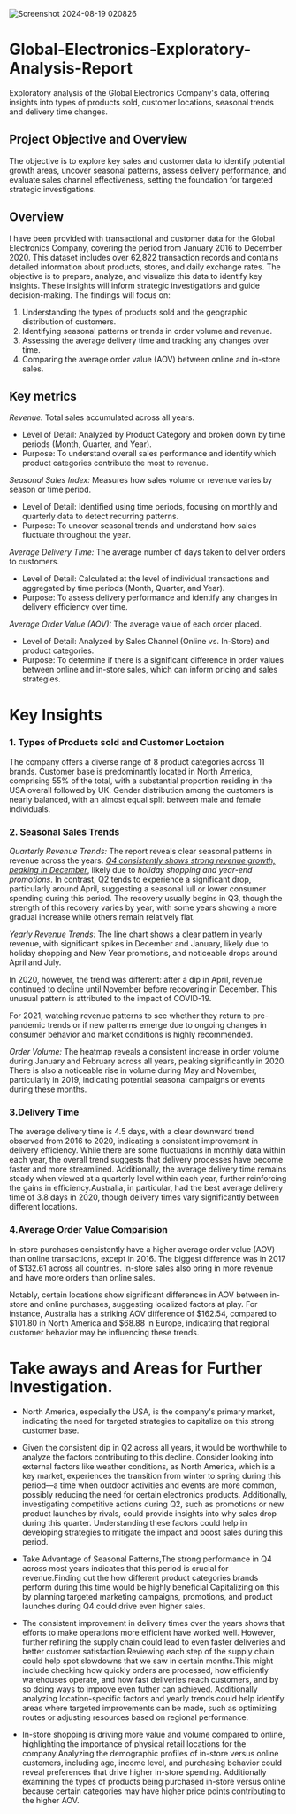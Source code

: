 ![Screenshot 2024-08-19 020826](https://github.com/user-attachments/assets/c327d9ad-7219-4732-b15b-a9dccfb2bdc1)

# Global-Electronics-Exploratory-Analysis-Report

Exploratory analysis of the Global Electronics Company's data, offering insights into types of products sold, customer locations, seasonal trends and delivery time changes. 

## Project Objective and Overview
The objective is to explore key sales and customer data to identify potential growth areas, uncover seasonal patterns, assess delivery performance, and evaluate sales channel effectiveness, setting the foundation for targeted strategic investigations.

## Overview
I have been provided with transactional and customer data for the Global Electronics Company, covering the period from January 2016 to December 2020. This dataset includes over 62,822 transaction records and contains detailed information about products, stores, and daily exchange rates.
The objective is to prepare, analyze, and visualize this data to identify key insights. These insights will inform strategic investigations and guide decision-making. 
The findings will focus on:
1. Understanding the types of products sold and the geographic distribution of customers.
2. Identifying seasonal patterns or trends in order volume and revenue.
3. Assessing the average delivery time and tracking any changes over time.
4. Comparing the average order value (AOV) between online and in-store sales.

## Key metrics
*Revenue:* Total sales accumulated across all years.
- Level of Detail: Analyzed by Product Category and broken down by time periods (Month, Quarter, and Year).
- Purpose: To understand overall sales performance and identify which product categories contribute the most to revenue.
  
*Seasonal Sales Index:* Measures how sales volume or revenue varies by season or time period.
- Level of Detail: Identified using time periods, focusing on monthly and quarterly data to detect recurring patterns.
- Purpose: To uncover seasonal trends and understand how sales fluctuate throughout the year.
  
*Average Delivery Time:* The average number of days taken to deliver orders to customers.
- Level of Detail: Calculated at the level of individual transactions and aggregated by time periods (Month, Quarter, and Year).
- Purpose: To assess delivery performance and identify any changes in delivery efficiency over time.
  
*Average Order Value (AOV):* The average value of each order placed.
- Level of Detail: Analyzed by Sales Channel (Online vs. In-Store) and product categories.
- Purpose: To determine if there is a significant difference in order values between online and in-store sales, which can inform pricing and sales strategies.

# Key Insights
### 1. Types of Products sold and Customer Loctaion
The company offers a diverse range of 8 product categories across 11 brands.
Customer base is predominantly located in North America, comprising 55% of the total, with a substantial proportion residing in the USA overall followed by UK. Gender distribution among the customers is nearly balanced, with an almost equal split between male and female individuals.

### 2. Seasonal Sales Trends
*Quarterly Revenue Trends:* The report reveals clear seasonal patterns in revenue across the years. <U>*Q4 consistently shows strong revenue growth, peaking in December*</U>, likely due to *holiday shopping and year-end promotions*. In contrast, Q2 tends to experience a significant drop, particularly around April, suggesting a seasonal lull or lower consumer spending during this period. The recovery usually begins in Q3, though the strength of this recovery varies by year, with some years showing a more gradual increase while others remain relatively flat.

*Yearly Revenue Trends:* The line chart shows a clear pattern in yearly revenue, with significant spikes in December and January, likely due to holiday shopping and New Year promotions, and noticeable drops around April and July.

In 2020, however, the trend was different: after a dip in April, revenue continued to decline until November before recovering in December. This unusual pattern is attributed to the impact of COVID-19.

For 2021, watching revenue patterns to see whether they return to pre-pandemic trends or if new patterns emerge due to ongoing changes in consumer behavior and market conditions is highly recommended.

*Order Volume:* The heatmap reveals a consistent increase in order volume during January and February across all years, peaking significantly in 2020. There is also a noticeable rise in volume during May and November, particularly in 2019, indicating potential seasonal campaigns or events during these months.

### 3.Delivery Time 
The average delivery time is 4.5 days, with a clear downward trend observed from 2016 to 2020, indicating a consistent improvement in delivery efficiency. While there are some fluctuations in monthly data within each year, the overall trend suggests that delivery processes have become faster and more streamlined. Additionally, the average delivery time remains steady when viewed at a quarterly level within each year, further reinforcing the gains in efficiency.Australia, in particular, had the best average delivery time of 3.8 days in 2020, though delivery times vary significantly between different locations.

### 4.Average Order Value Comparision
In-store purchases consistently have a higher average order value (AOV) than online transactions, except in 2016. The biggest difference was in 2017 of $132.61 across all countries. In-store sales also bring in more revenue and have more orders than online sales.

Notably, certain locations show significant differences in AOV between in-store and online purchases, suggesting localized factors at play. For instance, Australia has a striking AOV difference of $162.54, compared to $101.80 in North America and $68.88 in Europe, indicating that regional customer behavior may be influencing these trends.

# Take aways and Areas for Further Investigation.
- North America, especially the USA, is the company's primary market, indicating the need for targeted strategies to capitalize on this strong customer base.
  
- Given the consistent dip in Q2 across all years, it would be worthwhile to analyze the factors contributing to this decline. Consider looking into external factors like weather conditions, as North America, which is a key market, experiences the transition from winter to spring during this period—a time when outdoor activities and events are more common, possibly reducing the need for certain electronics products. Additionally, investigating competitive actions during Q2, such as promotions or new product launches by rivals, could provide insights into why sales drop during this quarter. Understanding these factors could help in developing strategies to mitigate the impact and boost sales during this period.
  
- Take Advantage of  Seasonal Patterns,The strong performance in Q4 across most years indicates that this period is crucial for revenue.Finding out the how different product categories brands perform during this time would be highly beneficial Capitalizing on this by planning targeted marketing campaigns, promotions, and product launches during Q4 could drive even higher sales.
  
- The consistent improvement in delivery times over the years shows that efforts to make operations more efficient have worked well. However, further refining the supply chain could lead to even faster deliveries and better customer satisfaction.Reviewing each step of the supply chain could help spot slowdowns that we saw in certain months.This might include checking how quickly orders are processed, how efficiently warehouses operate, and how fast deliveries reach customers, and by so doing ways to improve even futher can achieved.
Additionally analyzing location-specific factors and yearly trends could help identify areas where targeted improvements can be made, such as optimizing routes or adjusting resources based on regional performance.

- In-store shopping is driving more value and volume compared to online, highlighting the importance of physical retail locations for the company.Analyzing the demographic profiles of in-store versus online customers, including age, income level, and purchasing behavior could reveal preferences that drive higher in-store spending. Additionally examining the types of products being purchased in-store versus online because certain categories may have higher price points contributing to the higher AOV.






